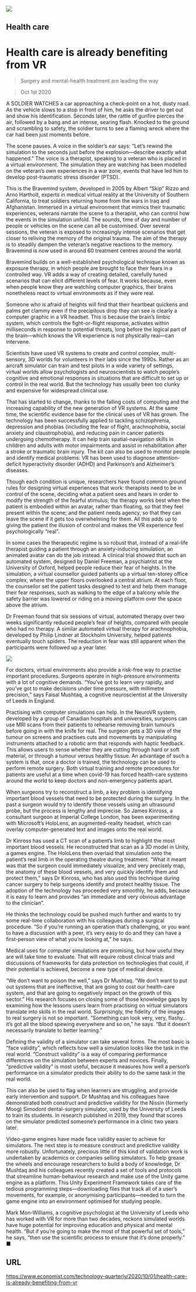![](./images/20201003_TQP087_0.jpg)

## Health care

# Health care is already benefiting from VR

> Surgery and mental-health treatment are leading the way

> Oct 1st 2020

A  SOLDIER WATCHES a car approaching a check-point on a hot, dusty road. As the vehicle slows to a stop in front of him, he asks the driver to get out and show his identification. Seconds later, the rattle of gunfire pierces the air, followed by a bang and an intense, searing flash. Knocked to the ground and scrambling to safety, the soldier turns to see a flaming wreck where the car had been just moments before.

The scene pauses. A voice in the soldier’s ear says: “Let’s rewind the simulation to the seconds just before the explosion—describe exactly what happened.” The voice is a therapist, speaking to a veteran who is placed in a virtual environment. The simulation they are watching has been modelled on the veteran’s own experiences in a war zone, events that have led him to develop post-traumatic stress disorder (PTSD).

This is the Bravemind system, developed in 2005 by Albert “Skip” Rizzo and Arno Hartholt, experts in medical virtual reality at the University of Southern California, to treat soldiers returning home from the wars in Iraq and Afghanistan. Immersed in a virtual environment that mimics their traumatic experiences, veterans narrate the scene to a therapist, who can control how the events in the simulation unfold. The sounds, time of day and number of people or vehicles on the scene can all be customised. Over several sessions, the veteran is exposed to increasingly intense scenarios that get closer to reliving the memory of the original trauma. The aim of the therapy is to steadily dampen the veteran’s negative reactions to the memory. Bravemind is now used in around 60 treatment centres around the world.

Bravemind builds on a well-established psychological technique known as exposure therapy, in which people are brought to face their fears in a controlled way. VR adds a way of creating detailed, carefully tuned scenarios that can elicit different levels of fear. It works because, even when people know they are watching computer graphics, their brains nonetheless react to virtual environments as if they were real.

Someone who is afraid of heights will find that their heartbeat quickens and palms get clammy even if the precipitous drop they can see is clearly a computer graphic in a VR headset. This is because the brain’s limbic system, which controls the fight-or-flight response, activates within milliseconds in response to potential threats, long before the logical part of the brain—which knows the VR experience is not physically real—can intervene.

Scientists have used VR systems to create and control complex, multi-sensory, 3D worlds for volunteers in their labs since the 1990s. Rather as an aircraft simulator can train and test pilots in a wide variety of settings, virtual worlds allow psychologists and neuroscientists to watch people’s cognitive and emotional responses in situations that are difficult to set up or control in the real world. But the technology has usually been too clunky and expensive for widespread clinical use.

That has started to change, thanks to the falling costs of computing and the increasing capability of the new generation of VR systems. At the same time, the scientific evidence base for the clinical uses of VR has grown. The technology has been successfully applied to tackling schizophrenia, depression and phobias (including the fear of flight, arachnophobia, social anxiety and claustrophobia), and reducing pain in cancer patients undergoing chemotherapy. It can help train spatial-navigation skills in children and adults with motor impairments and assist in rehabilitation after a stroke or traumatic brain injury. The kit can also be used to monitor people and identify medical problems: VR has been used to diagnose attention-deficit hyperactivity disorder (ADHD) and Parkinson’s and Alzheimer’s diseases.

Though each condition is unique, researchers have found common ground rules for designing virtual experiences that work: therapists need to be in control of the scene, deciding what a patient sees and hears in order to modify the strength of the fearful stimulus; the therapy works best when the patient is embodied within an avatar, rather than floating, so that they feel present within the scene; and the patient needs agency, so that they can leave the scene if it gets too overwhelming for them. All this adds up to giving the patient the illusion of control and makes the VR experience feel psychologically “real”.

In some cases the therapeutic regime is so robust that, instead of a real-life therapist guiding a patient through an anxiety-inducing simulation, an animated avatar can do the job instead. A clinical trial showed that such an automated system, designed by Daniel Freeman, a psychiatrist at the University of Oxford, helped people reduce their fear of heights. In the simulation, a virtual counsellor guided patients up a virtual ten-storey office complex, where the upper floors overlooked a central atrium. At each floor, the counsellor set the patient tasks designed to test and help them manage their fear responses, such as walking to the edge of a balcony while the safety barrier was lowered or riding on a moving platform over the space above the atrium.

Dr Freeman found that six sessions of virtual, automated therapy over two weeks significantly reduced people’s fear of heights, compared with people who had no therapy. A similar automated virtual therapy for arachnophobia, developed by Philip Lindner at Stockholm University, helped patients eventually touch spiders. The reduction in fear was still apparent when the participants were followed up a year later.



![](./images/20201003_TQC533.png)

For doctors, virtual environments also provide a risk-free way to practise important procedures. Surgeons operate in high-pressure environments with a lot of cognitive demands. “You’ve got to learn very rapidly, and you’ve got to make decisions under time pressure, with millimetre precision,” says Faisal Mushtaq, a cognitive neuroscientist at the University of Leeds in England.

Practising with computer simulations can help. In the NeuroVR system, developed by a group of Canadian hospitals and universities, surgeons can use MRI scans from their patients to rehearse removing brain tumours before going in with the knife for real. The surgeon gets a 3D view of the tumour on screens and practises cuts and movements by manipulating instruments attached to a robotic arm that responds with haptic feedback. This allows users to sense whether they are cutting through hard or soft material, or through a tumour versus healthy tissue. An advantage of such a system is that, once a doctor is trained, the technology can be used to perform remote surgery. Both virtual training and remote procedures for patients are useful at a time when covid-19 has forced health-care systems around the world to keep doctors and non-emergency patients apart.

When surgeons try to reconstruct a limb, a key problem is identifying important blood vessels that need to be protected during the surgery. In the past a surgeon would try to identify those vessels using an ultrasound probe, but the process is lengthy and imprecise. So James Kinross, a consultant surgeon at Imperial College London, has been experimenting with Microsoft’s HoloLens, an augmented-reality headset, which can overlay computer-generated text and images onto the real world.

Dr Kinross has used a CT scan of a patient’s limb to highlight the most important blood vessels. He reconstructed that scan as a 3D model in Unity, a games engine. The HoloLens then overlaid that simulation onto the patient’s real limb in the operating theatre during treatment. “What it meant was that the surgeon could immediately visualize, and very precisely map, the anatomy of these blood vessels, and very quickly identify them and protect them,” says Dr Kinross, who has also used this technique during cancer surgery to help surgeons identify and protect healthy tissue. The adoption of the technology has proceeded very smoothly, he adds, because it is easy to learn and provides “an immediate and very obvious advantage to the clinician”.

He thinks the technology could be pushed much further and wants to try some real-time collaboration with his colleagues during a surgical procedure. “So if you’re running an operation that’s challenging, or you want to have a discussion with a peer, it’s very easy to do and they can have a first-person view of what you’re looking at,” he says.

Medical uses for computer simulations are promising, but how useful they are will take time to evaluate. That will require robust clinical trials and discussions of frameworks for data protection on technologies that could, if their potential is achieved, become a new type of medical device.

“We don’t want to poison the well,” says Dr Mushtaq. “We don’t want to put out systems that are ineffective, that are going to cost our health-care system, and that are going to negatively impact on the growth of this sector.” His research focuses on closing some of those knowledge gaps by examining how the lessons users learn from practising on virtual simulators translate into skills in the real world. Surprisingly, the fidelity of the images to real surgery is not so important. “Something can look very, very, flashy…it’s got all the blood spewing everywhere and so on,” he says. “But it doesn’t necessarily translate to better learning.”

Defining the validity of a simulator can take several forms. The most basic is “face validity”, which reflects how well a simulation looks like the task in the real world. “Construct validity” is a way of comparing performance differences on the simulation between experts and novices. Finally, “predictive validity” is most useful, because it measures how well a person’s performance on a simulator predicts their ability to do the same task in the real world.

This can also be used to flag when learners are struggling, and provide early intervention and support. Dr Mushtaq and his colleagues have demonstrated both construct and predictive validity for the Nissin (formerly Moog) Simodont dental-surgery simulator, used by the University of Leeds to train its students. In research published in 2019, they found that scores on the simulator predicted someone’s performance in a clinic two years later.

Video-game engines have made face validity easier to achieve for simulators. The next step is to measure construct and predictive validity more robustly. Unfortunately, precious little of this kind of validation work is undertaken by academics or companies selling simulators. To help grease the wheels and encourage researchers to build a body of knowledge, Dr Mushtaq and his colleagues recently created a set of tools and protocols that streamline human-behaviour research and make use of the Unity game engine as a platform. This Unity Experiment Framework takes care of the tedious programming steps—downloading files that track all of a user’s movements, for example, or anonymising participants—needed to turn the game engine into an environment optimised for studying people.

Mark Mon-Williams, a cognitive psychologist at the University of Leeds who has worked with VR for more than two decades, reckons simulated worlds have huge potential for improving education and physical and mental health. “But if you’re going to make the most of that powerful set of tools,” he says, “then use the scientific process to ensure that it’s done properly.” ■

## URL

https://www.economist.com/technology-quarterly/2020/10/01/health-care-is-already-benefiting-from-vr
